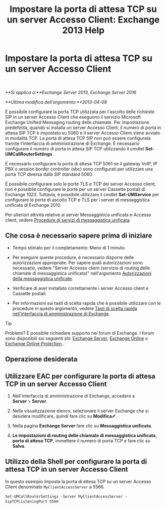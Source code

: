 ﻿---
title: 'Impostare la porta di attesa TCP su un server Accesso Client: Exchange 2013 Help'
TOCTitle: Impostare la porta di attesa TCP su un server Accesso Client
ms:assetid: 5f48f21a-d8d4-48b2-868f-9a3647693841
ms:mtpsurl: https://technet.microsoft.com/it-it/library/JJ673530(v=EXCHG.150)
ms:contentKeyID: 50555599
ms.date: 05/22/2018
mtps_version: v=EXCHG.150
ms.translationtype: MT
---

# Impostare la porta di attesa TCP su un server Accesso Client

 

_**Si applica a:**Exchange Server 2013, Exchange Server 2016_

_**Ultima modifica dell'argomento:**2013-04-09_

È possibile configurare la porta TCP utilizzata per l'ascolto delle richieste SIP in un server Accesso Client che eseguono il servizio Microsoft Exchange Unified Messaging routing delle chiamate. Per impostazione predefinita, quando si installa un server Accesso Client, il numero di porta in attesa SIP TCP è impostato su 5060 e il server Accesso Client viene avviato in modalità TCP. La porta di attesa TCP SIP non può essere configurata tramite l'interfaccia di amministrazione di Exchange. È necessario configurare il numero di porta in attesa SIP TCP utilizzando il cmdlet **Set-UMCallRouterSettings** .

È necessario configurare la porta di attesa TCP 5061 se il gateway VoIP, IP PBX o session border controller (sbc) sono configurati per utilizzare una porta TCP diversa dalla SIP standard 5060.

È possibile configurare solo le porte TLS e TCP dei server Accesso client; non è possibile configurare le porte per un server Cassette postali di Exchange 1023. Tuttavia, è possibile utilizzare il cmdlet **Set-UMService** per configurare le porte di ascolto TCP e TLS per i server di messaggistica unificata di Exchange 2010.

Per ulteriori attività relative ai server Messaggistica unificata e Accesso client, vedere [Procedure di servizi di messaggistica unificata](um-services-procedures-exchange-2013-help.md).

## Che cosa è necessario sapere prima di iniziare

  - Tempo stimato per il completamento: Meno di 1 minuto.

  - Per eseguire queste procedure, è necessario disporre delle autorizzazioni appropriate. Per sapere quali autorizzazioni sono necessarie, vedere "Server Accesso client (servizio di routing delle chiamate di messaggistica unificata)" nell'argomento [Autorizzazioni della messaggistica unificate](unified-messaging-permissions-exchange-2013-help.md).

  - Verificare di aver installato correttamente i server Accesso client e Cassette postali.

  - Per informazioni sui tasti di scelta rapida che è possibile utilizzare con le procedure in questo argomento, vedere [Tasti di scelta rapida nell'interfaccia di amministrazione di Exchange](keyboard-shortcuts-in-the-exchange-admin-center-exchange-online-protection-help.md).


> [!TIP]
> Problemi? È possibile richiedere supporto nei forum di Exchange. I forum sono disponibili sui seguenti siti: <A href="https://go.microsoft.com/fwlink/p/?linkid=60612">Exchange Server</A>, <A href="https://go.microsoft.com/fwlink/p/?linkid=267542">Exchange Online</A> o <A href="https://go.microsoft.com/fwlink/p/?linkid=285351">Exchange Online Protection</A>..



## Operazione desiderata

## Utilizzare EAC per configurare la porta di attesa TCP in un server Accesso Client

1.  Nell'interfaccia di amministrazione di Exchange, accedere a **Server** \> **Server**.

2.  Nella visualizzazione elenco, selezionare il server Exchange che si desidera modificare, quindi fare clic su **Modifica**![Icona Modifica](images/JJ218640.6f53ccb2-1f13-4c02-bea0-30690e6ea71d(EXCHG.150).gif "Icona Modifica").

3.  Nella pagina **Exchange Server** fare clic su **Messaggistica unificata**.

4.  **Le impostazioni di routing delle chiamate di messaggistica unificata**, **porta di attesa TCP**, immettere il numero di porta TCP e fare clic su **Salva**.

## Utilizzo della Shell per configurare la porta di attesa TCP in un server Accesso Client

In questo esempio imposta la porta di attesa TCP su un server Accesso Client denominato `MyClientAccessServer` a 5566.

    Set-UMCallRouterSettings -Server MyClientAccessServer -SipTCPListeningPort 5566

